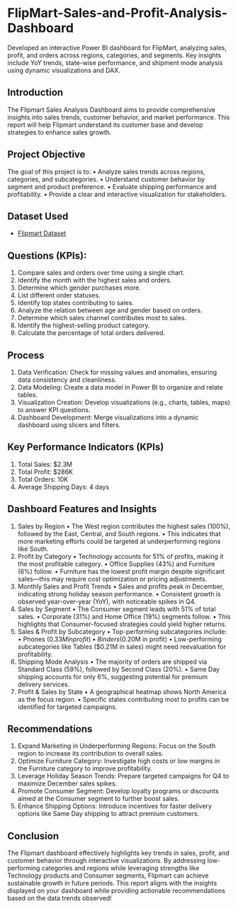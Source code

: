 # FlipMart-Sales-and-Profit-Analysis-Dashboard
Developed an interactive Power BI dashboard for FlipMart, analyzing sales, profit, and orders across regions, categories, and segments. Key insights include YoY trends, state-wise performance, and shipment mode analysis using dynamic visualizations and DAX.
## Introduction
The Flipmart Sales Analysis Dashboard aims to provide comprehensive insights into sales trends, customer behavior, and market performance. This report will help Flipmart understand its customer base and develop strategies to enhance sales growth.

## Project Objective
The goal of this project is to:
•	Analyze sales trends across regions, categories, and subcategories.
•	Understand customer behavior by segment and product preference.
•	Evaluate shipping performance and profitability.
•	Provide a clear and interactive visualization for stakeholders.

## Dataset Used
- <a href="https://github.com/Shubham-5144/FlipMart-Sales-and-Profit-Analysis-Dashboard/blob/main/FlipMart_sales_dataset.xlsx">Flipmart Dataset</a>

## Questions (KPIs):
1.	Compare sales and orders over time using a single chart.
2.	Identify the month with the highest sales and orders.
3.	Determine which gender purchases more.
4.	List different order statuses.
5.	Identify top states contributing to sales.
6.	Analyze the relation between age and gender based on orders.
7.	Determine which sales channel contributes most to sales.
8.	Identify the highest-selling product category.
9.	Calculate the percentage of total orders delivered.

## Process
1.	Data Verification: Check for missing values and anomalies, ensuring data consistency and cleanliness.
2.	Data Modeling: Create a data model in Power BI to organize and relate tables.
3.	Visualization Creation: Develop visualizations (e.g., charts, tables, maps) to answer KPI questions.
4.	Dashboard Development: Merge visualizations into a dynamic dashboard using slicers and filters.

## Key Performance Indicators (KPIs)
1.	Total Sales: $2.3M
2.	Total Profit: $286K
3.	Total Orders: 10K
4.	Average Shipping Days: 4 days

## Dashboard Features and Insights
1. Sales by Region
•	The West region contributes the highest sales (100%), followed by the East, Central, and South regions.
•	This indicates that more marketing efforts could be targeted at underperforming regions like South.
2. Profit by Category
•	Technology accounts for 51% of profits, making it the most profitable category.
•	Office Supplies (43%) and Furniture (6%) follow.
•	Furniture has the lowest profit margin despite significant sales—this may require cost optimization or pricing adjustments.
3. Monthly Sales and Profit Trends
•	Sales and profits peak in December, indicating strong holiday season performance.
•	Consistent growth is observed year-over-year (YoY), with noticeable spikes in Q4.
4. Sales by Segment
•	The Consumer segment leads with 51% of total sales.
•	Corporate (31%) and Home Office (19%) segments follow.
•	This highlights that Consumer-focused strategies could yield higher returns.
5. Sales & Profit by Subcategory
•	Top-performing subcategories include:
•	Phones ($0.33M in profit)
•	Binders ($0.20M in profit)
•	Low-performing subcategories like Tables ($0.21M in sales) might need reevaluation for profitability.
6. Shipping Mode Analysis
•	The majority of orders are shipped via Standard Class (59%), followed by Second Class (20%).
•	Same Day shipping accounts for only 6%, suggesting potential for premium delivery services.
7. Profit & Sales by State
•	A geographical heatmap shows North America as the focus region.
•	Specific states contributing most to profits can be identified for targeted campaigns.

## Recommendations
1.	Expand Marketing in Underperforming Regions:
Focus on the South region to increase its contribution to overall sales.
2.	Optimize Furniture Category:
Investigate high costs or low margins in the Furniture category to improve profitability.
3.	Leverage Holiday Season Trends:
Prepare targeted campaigns for Q4 to maximize December sales spikes.
4.	Promote Consumer Segment:
Develop loyalty programs or discounts aimed at the Consumer segment to further boost sales.
5.	Enhance Shipping Options:
Introduce incentives for faster delivery options like Same Day shipping to attract premium customers.

## Conclusion
The Flipmart dashboard effectively highlights key trends in sales, profit, and customer behavior through interactive visualizations. By addressing low-performing categories and regions while leveraging strengths like Technology products and Consumer segments, Flipmart can achieve sustainable growth in future periods.
This report aligns with the insights displayed on your dashboard while providing actionable recommendations based on the data trends observed!
